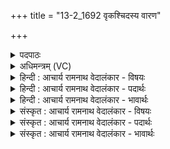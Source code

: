 +++
title = "13-2_1692 वृकश्चिदस्य वारण"

+++
<details><summary>पदपाठः</summary>

वृ꣡कः꣢꣯। चि꣣त्। अस्य। वारणः꣢। उ꣣राम꣡थिः꣢। उ꣣रा। म꣡थिः꣢꣯। आ। व꣣यु꣡ने꣢षु। भू꣣षति। सा꣢। इ꣣म꣢म्। नः꣣। स्तो꣡म꣢꣯म्। जु꣣जुषाणः꣢। आ। ग꣣हि। इ꣡न्द्र꣢꣯। प्र। चि꣣त्र꣡या। धि꣣या꣢। १६९२।
</details>

<details><summary>अधिमन्त्रम् (VC)</summary>

- इन्द्रः
- कलिः प्रागाथः
- बार्हतः प्रगाथः (विषमा बृहती, समा सतोबृहती)
- पञ्चमः
</details>

<details><summary>हिन्दी : आचार्य रामनाथ वेदालंकार - विषयः</summary>

अगले मन्त्र में परमात्मा को बुलाया जा रहा है।
</details>

<details><summary>हिन्दी : आचार्य रामनाथ वेदालंकार - पदार्थः</summary>

पदार्थान्वयभाषाः -  (वारणः) रोग आदि के निवारक, (उरामथिः) फैले हुए अँधेरे को नष्ट करनेवाले (वृकःचित्) सूर्य के समान (अस्य) इन आप जगदीश्वर का (वारणः) दुःख आदि का निवारक प्रताप (वयुनेषु) आपके कर्मों में (आ भूषति) भूषण-रूप है। (सः) वह आप, हे (इन्द्र) परमात्मन् ! (नः) हमारे (इमम्) इस (स्तोमम्) स्तोत्र को (जुजुषाणः) सेवन करते हुए (चित्रया धिया) अद्भुत प्रज्ञा वा क्रिया के साथ (प्र आ गहि) भली-भाँति हमारे पास आओ ॥२॥ यहाँ श्लिष्टोपमालङ्कार है ॥२॥
</details>

<details><summary>हिन्दी : आचार्य रामनाथ वेदालंकार - भावार्थः</summary>

भावार्थभाषाः -  जिस जगदीश्वर का प्रताप सूर्य के प्रकाश के समान सर्वत्र फैल रहा है,उसकी सबको श्रद्धा के साथ उपासना करनी चाहिए ॥२॥
</details>

<details><summary>संस्कृत : आचार्य रामनाथ वेदालंकार - विषयः</summary>

अथ परमात्मानमाह्वयति।
</details>

<details><summary>संस्कृत : आचार्य रामनाथ वेदालंकार - पदार्थः</summary>

पदार्थान्वयभाषाः -  (वारणः) रोगादीनां निवारकः (उरामथिः) विस्तीर्णतमोनाशकः (वृकः चित्) सूर्यः इव (अस्य) इन्द्रस्य जगदीश्वरस्य तव (वारणः) दुःखादीनां निवारकः प्रतापः (वयुनेषु) तव कर्मसु (आ भूषति) भूषणभूतोऽस्ति। [आदित्योऽपि वृक उच्यते, यदावृङ्क्ते। निरु० ५।२१। ऊर्णुते आच्छादयतीति उरा। यद्वा, ओरति सर्वत्र व्याप्नोतीति उरा, उर गतौ भ्वादिः। चिदित्युपमार्थको निरुक्ते व्याख्यातः। १।४, ३।१६।] (सः) असौ त्वम् हे (इन्द्र) परमात्मन् ! (नः) अस्माकम् (इमम्) एतम् (स्तोमम्) स्तोत्रम् (जुजुषाणः) सेवमानः (चित्रया धिया) अद्भुतया प्रज्ञया क्रियया वा सह (प्र आ गहि) प्रकर्षेण अस्मान् आगच्छ। [संहितायां ‘सेमं’ इत्यत्र ‘सोऽचि लोपे चेत् पादपूरणम्’। अ० ६।१।१३४ इत्यनेन ‘सः’ इत्यस्य सोर्लोपे सन्धिः] ॥२॥ अत्र श्लिष्टोपमालङ्कारः ॥२॥
</details>

<details><summary>संस्कृत : आचार्य रामनाथ वेदालंकार - भावार्थः</summary>

भावार्थभाषाः -  यस्य जगदीश्वरस्य प्रतापः सूर्य-प्रकाश इव सर्वत्र प्रसरति स सर्वैः श्रद्धयोपासनीयः ॥२॥
</details>